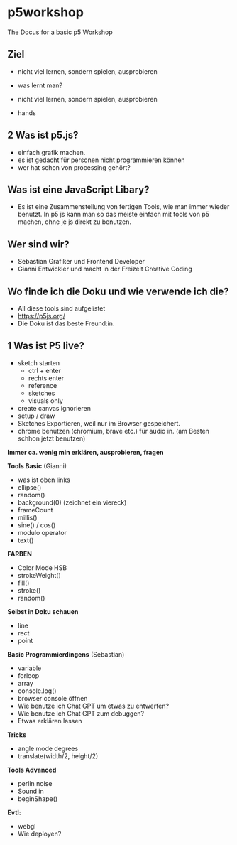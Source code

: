 # p5workshop
The Docus for a basic p5 Workshop

## Ziel
- nicht viel lernen, sondern spielen, ausprobieren

- was lernt man?
- nicht viel lernen, sondern spielen, ausprobieren
- hands 

## 2 Was ist p5.js?
- einfach grafik machen.
- es ist gedacht für personen nicht programmieren können
- wer hat schon von processing gehört?

## Was ist eine JavaScript Libary?
- Es ist eine Zusammenstellung von fertigen Tools, wie man immer wieder benutzt. In p5 js kann man so das meiste einfach mit tools von p5 machen, ohne je js direkt zu benutzen.

## Wer sind wir?
- Sebastian Grafiker und Frontend Developer
- Gianni Entwickler und macht in der Freizeit Creative Coding

## Wo finde ich die Doku und wie verwende ich die?
- All diese tools sind aufgelistet
- https://p5js.org/
- Die Doku ist das beste Freund:in.

##  1 Was ist P5 live?
- sketch starten
	- ctrl + enter
	- rechts enter
	- reference
	- sketches
	- visuals only
- create canvas ignorieren
- setup / draw
- Sketches Exportieren, weil nur im Browser gespeichert.
- chrome benutzen (chromium, brave etc.) für audio in. (am Besten schhon jetzt benutzen)

**Immer ca. wenig min erklären, ausprobieren, fragen**

**Tools Basic** (Gianni)
- was ist oben links
- ellipse()
- random()
- background(0) (zeichnet ein viereck)
- frameCount
- millis()
- sine() / cos()
- modulo operator
- text()

**FARBEN**
- Color Mode HSB
- strokeWeight()
- fill()
- stroke()
- random()

**Selbst in Doku schauen**
- line
- rect
- point

**Basic Programmierdingens** (Sebastian)
- variable
- forloop
- array
- console.log()
- browser console öffnen
- Wie benutze ich Chat GPT um etwas zu entwerfen?
- Wie benutze ich Chat GPT zum debuggen?
- Etwas erklären lassen

**Tricks**
- angle mode degrees
- translate(width/2, height/2)

**Tools Advanced**
- perlin noise
- Sound in
- beginShape()

**Evtl:**
- webgl
- Wie deployen?
